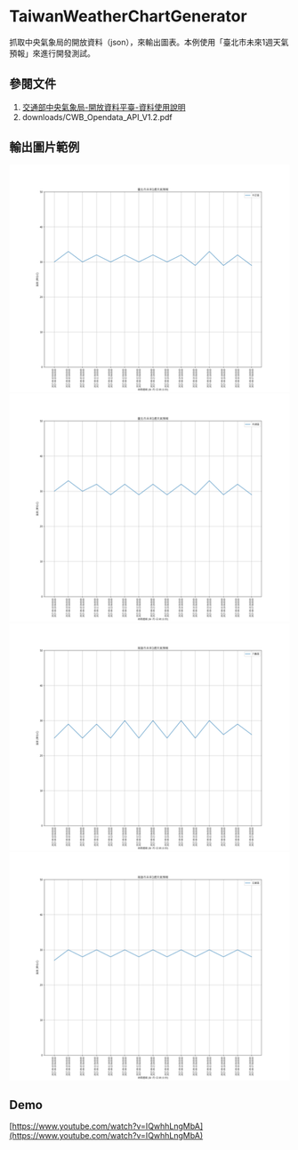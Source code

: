 # TaiwanWeatherChartGenerator
抓取中央氣象局的開放資料（json），來輸出圖表。本例使用「臺北市未來1週天氣預報」來進行開發測試。

## 參閱文件
1. [交通部中央氣象局-開放資料平臺-資料使用說明](http://opendata.cwb.gov.tw/usages)
2. downloads/CWB_Opendata_API_V1.2.pdf

## 輸出圖片範例
![臺北市中正區](https://github.com/telunyang/TaiwanWeatherChart/blob/master/images/臺北市中正區.png "臺北市中正區")
![臺北市內湖區](https://github.com/telunyang/TaiwanWeatherChart/blob/master/images/臺北市內湖區.png "臺北市內湖區")
![高雄市六龜區](https://github.com/telunyang/TaiwanWeatherChart/blob/master/images/高雄市六龜區.png "高雄市六龜區")
![高雄市左營區](https://github.com/telunyang/TaiwanWeatherChart/blob/master/images/高雄市左營區.png "高雄市左營區")

## Demo
[https://www.youtube.com/watch?v=IQwhhLngMbA](https://www.youtube.com/watch?v=IQwhhLngMbA)